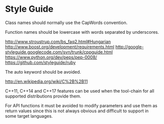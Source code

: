 
Style Guide
===========


Class names should normally use the CapWords convention.

Function names should be lowercase with words separated by underscores.

  http://www.stroustrup.com/bs_faq2.html#Hungarian
  http://www.boost.org/development/requirements.html
  http://google-styleguide.googlecode.com/svn/trunk/cppguide.html
  https://www.python.org/dev/peps/pep-0008/
  https://github.com/styleguide/ruby


The auto keyword should be avoided.

  http://en.wikipedia.org/wiki/C%2B%2B11


C++11, C++14 and C++17 features can be used when the tool-chain for all
supported distributions provide them.


For API functions it must be avoided to modify parameters and use them as
return values since this is not always obvious and difficult to support in
some target languages.

